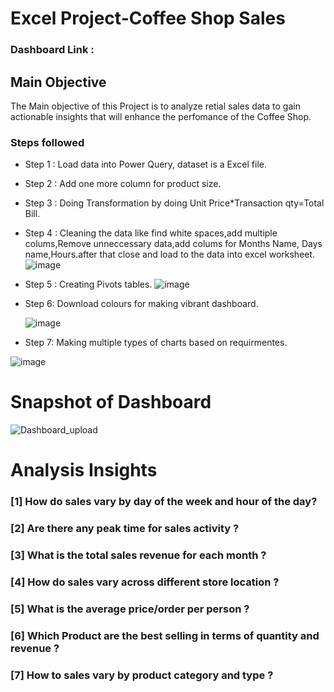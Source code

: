 # Excel Project-Coffee Shop Sales

### Dashboard Link :

## Main Objective

The Main objective of this Project is to analyze retial sales data to gain actionable insights that will enhance the perfomance of the Coffee Shop.

### Steps followed 

- Step 1 : Load data into Power Query, dataset is a Excel file.
- Step 2 : Add one more column for product size.
- Step 3 : Doing Transformation by  doing Unit Price*Transaction qty=Total Bill.
- Step 4 : Cleaning the data like find white spaces,add multiple colums,Remove unneccessary data,add colums for Months Name, Days name,Hours.after that close and load to the data into 
           excel worksheet.
  ![image](https://github.com/reetikagoyal1993/Excel-Project-Coffee_Shop_Sales/assets/165877247/00999ead-d1f4-4c6e-8f8d-0411680eb676)

- Step 5 : Creating Pivots tables.
  ![image](https://github.com/reetikagoyal1993/Excel-Project-Coffee_Shop_Sales/assets/165877247/3b0bca4c-3d0f-4389-8ab9-232f1c54c4df)

- Step 6: Download colours for making vibrant dashboard.
  
  ![image](https://github.com/reetikagoyal1993/Excel-Project-Coffee_Shop_Sales/assets/165877247/c392c946-b3a8-486b-9b58-99a537920e22)

- Step 7: Making multiple types of charts based on requirmentes.

![image](https://github.com/reetikagoyal1993/Excel-Project-Coffee_Shop_Sales/assets/165877247/4727e19c-e37c-47fa-a1c9-46939a078ac7)

 
# Snapshot of Dashboard 

 
![Dashboard_upload](https://user-images.githubusercontent.com/102996550/174074051-4f08287a-0568-4fdf-8ac9-6762e0d8fa94.jpg)

# Analysis Insights

### [1] How do sales vary by day of the week and hour of the day?
        
### [2] Are there any peak time for sales activity ?

### [3] What is the total sales revenue for each month ?

### [4] How do sales vary across different store location ?

### [5] What is the average price/order per person ?

### [6] Which Product are the best selling in terms of quantity and revenue ?

### [7] How to sales vary by product category and type ?
